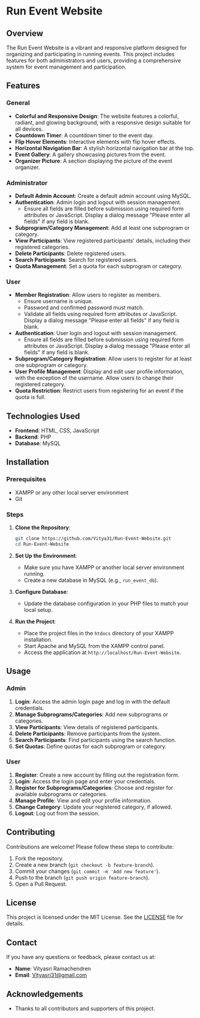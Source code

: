 # Run Event Website

## Overview

The Run Event Website is a vibrant and responsive platform designed for organizing and participating in running events. This project includes features for both administrators and users, providing a comprehensive system for event management and participation.

## Features

### General

- **Colorful and Responsive Design**: The website features a colorful, radiant, and glowing background, with a responsive design suitable for all devices.
- **Countdown Timer**: A countdown timer to the event day.
- **Flip Hover Elements**: Interactive elements with flip hover effects.
- **Horizontal Navigation Bar**: A stylish horizontal navigation bar at the top.
- **Event Gallery**: A gallery showcasing pictures from the event.
- **Organizer Picture**: A section displaying the picture of the event organizer.

### Administrator

- **Default Admin Account**: Create a default admin account using MySQL.
- **Authentication**: Admin login and logout with session management.
  - Ensure all fields are filled before submission using required form attributes or JavaScript. Display a dialog message "Please enter all fields" if any field is blank.
- **Subprogram/Category Management**: Add at least one subprogram or category.
- **View Participants**: View registered participants' details, including their registered categories.
- **Delete Participants**: Delete registered users.
- **Search Participants**: Search for registered users.
- **Quota Management**: Set a quota for each subprogram or category.

### User

- **Member Registration**: Allow users to register as members.
  - Ensure username is unique.
  - Password and confirmed password must match.
  - Validate all fields using required form attributes or JavaScript. Display a dialog message "Please enter all fields" if any field is blank.
- **Authentication**: User login and logout with session management.
  - Ensure all fields are filled before submission using required form attributes or JavaScript. Display a dialog message "Please enter all fields" if any field is blank.
- **Subprogram/Category Registration**: Allow users to register for at least one subprogram or category.
- **User Profile Management**: Display and edit user profile information, with the exception of the username. Allow users to change their registered category.
- **Quota Restriction**: Restrict users from registering for an event if the quota is full.

## Technologies Used

- **Frontend**: HTML, CSS, JavaScript
- **Backend**: PHP
- **Database**: MySQL

## Installation

### Prerequisites

- XAMPP or any other local server environment
- Git

### Steps

1. **Clone the Repository**:
    ```bash
    git clone https://github.com/Vitya31/Run-Event-Website.git
    cd Run-Event-Website
    ```

2. **Set Up the Environment**:
    - Make sure you have XAMPP or another local server environment running.
    - Create a new database in MySQL (e.g., `run_event_db`).

3. **Configure Database**:
    - Update the database configuration in your PHP files to match your local setup.

4. **Run the Project**:
    - Place the project files in the `htdocs` directory of your XAMPP installation.
    - Start Apache and MySQL from the XAMPP control panel.
    - Access the application at `http://localhost/Run-Event-Website`.

## Usage

### Admin

1. **Login**: Access the admin login page and log in with the default credentials.
2. **Manage Subprograms/Categories**: Add new subprograms or categories.
3. **View Participants**: View details of registered participants.
4. **Delete Participants**: Remove participants from the system.
5. **Search Participants**: Find participants using the search function.
6. **Set Quotas**: Define quotas for each subprogram or category.

### User

1. **Register**: Create a new account by filling out the registration form.
2. **Login**: Access the login page and enter your credentials.
3. **Register for Subprograms/Categories**: Choose and register for available subprograms or categories.
4. **Manage Profile**: View and edit your profile information.
5. **Change Category**: Update your registered category, if allowed.
6. **Logout**: Log out from the session.

## Contributing

Contributions are welcome! Please follow these steps to contribute:

1. Fork the repository.
2. Create a new branch (`git checkout -b feature-branch`).
3. Commit your changes (`git commit -m 'Add new feature'`).
4. Push to the branch (`git push origin feature-branch`).
5. Open a Pull Request.

## License

This project is licensed under the MIT License. See the [LICENSE](LICENSE) file for details.

## Contact

If you have any questions or feedback, please contact us at:
- **Name**: Vityasri Ramachendren
- **Email**: Vityasri31@gmail.com

## Acknowledgements

- Thanks to all contributors and supporters of this project.
